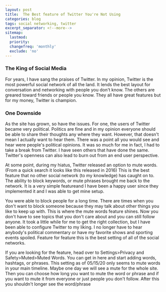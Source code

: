```yaml
---
layout: post
title:  The Best feature of Twitter You're Not Using
categories: blog
tags: social networking, twitter
excerpt_separator: <!--more-->
sitemap:
  lastmod: 
  priority: 
  changefreq: 'monthly'
  exclude: 'no'
---
```


### The King of Social Media
For years, I have sang the praises of Twitter. In my opinion, Twitter is the most powerful social network of all the land. It lends the best layout for conversation and networking with people you don't know. The others are greared toward friends or people you know. They all have great features but for my money, Twitter is champion. 

### One Downside
As the site has grown, so have the issues. For one, the users of Twitter became very political. Politics are fine and in my opinion everyone should be able to share their thoughts any where they want. However, that doesn't mean I actually want to hear them. There was a point all you would see and hear were people's political opinions. It was so much for me in fact, I had to take a break from Twitter. I have seen others that have done the same. Twitter's openness can also lead to burn out from an end user perspective. 

At some point, during my hiatus, Twitter released an option to mute words. (From a quick search it looks like this released in 2016) This is the best feature that no other social network (to my knowledge) has caught on to. The ability to block keywords, or mute phrases brought me back to the network. It is a very simple featureand I have been a happy user since they implemented it and I was able to get mine setup. 

You were able to block people for a long time. There are times when you don't want to block someone because they may talk about other things you like to keep up with. This is where the mute words feature shines. Now you don't have to see topics that you don't care about and you can still follow anyone. It took a little while for me to get the right collection, but I have been able to configure Twitter to my liking. I no longer have to hear anybody's political commentary or have my favorite shows and sporting events spoiled. Feature for feature this is the best setting of all of the social networks.

If you are looking for the feature, head over to Settings>Privacy and Safety>Muted>Muted Words. You can get in here and start adding words, hashtags, or phrases. This setting as of 05/15/20 only seems to mute words in your main timeline. Maybe one day we will see a mute for the whole site. Then you can choose how long you want to mute the word or phrase and if you want to mute it from everyone or just people you don't follow. After this you shouldn't longer see the word/phrase 
